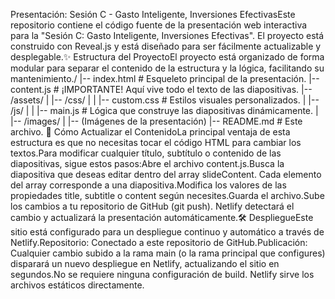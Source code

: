 Presentación: Sesión C - Gasto Inteligente, Inversiones EfectivasEste repositorio contiene el código fuente de la presentación web interactiva para la "Sesión C: Gasto Inteligente, Inversiones Efectivas". El proyecto está construido con Reveal.js y está diseñado para ser fácilmente actualizable y desplegable.✨ Estructura del ProyectoEl proyecto está organizado de forma modular para separar el contenido de la estructura y la lógica, facilitando su mantenimiento./
|-- index.html          # Esqueleto principal de la presentación.
|-- content.js          # ¡IMPORTANTE! Aquí vive todo el texto de las diapositivas.
|-- /assets/
|   |-- /css/
|   |   |-- custom.css  # Estilos visuales personalizados.
|   |-- /js/
|   |   |-- main.js     # Lógica que construye las diapositivas dinámicamente.
|   |-- /images/
|       |-- (Imágenes de la presentación)
|-- README.md           # Este archivo.
🚀 Cómo Actualizar el ContenidoLa principal ventaja de esta estructura es que no necesitas tocar el código HTML para cambiar los textos.Para modificar cualquier título, subtítulo o contenido de las diapositivas, sigue estos pasos:Abre el archivo content.js.Busca la diapositiva que deseas editar dentro del array slideContent. Cada elemento del array corresponde a una diapositiva.Modifica los valores de las propiedades title, subtitle o content según necesites.Guarda el archivo.Sube los cambios a tu repositorio de GitHub (git push). Netlify detectará el cambio y actualizará la presentación automáticamente.🛠️ DespliegueEste sitio está configurado para un despliegue continuo y automático a través de Netlify.Repositorio: Conectado a este repositorio de GitHub.Publicación: Cualquier cambio subido a la rama main (o la rama principal que configures) disparará un nuevo despliegue en Netlify, actualizando el sitio en segundos.No se requiere ninguna configuración de build. Netlify sirve los archivos estáticos directamente.